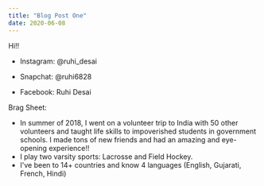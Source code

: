 ```yaml
---
title: "Blog Post One"
date: 2020-06-08
---
```

Hi!!
- Instagram: @ruhi_desai

- Snapchat: @ruhi6828

- Facebook: Ruhi Desai

Brag Sheet:

- In summer of 2018, I went on a volunteer trip to India with 50 other volunteers and taught life skills to impoverished students in government schools. I made tons of new friends and had an amazing and eye-opening experience!!
- I play two varsity sports: Lacrosse and Field Hockey.
- I've been to 14+ countries and know 4 languages (English, Gujarati, French, Hindi)
